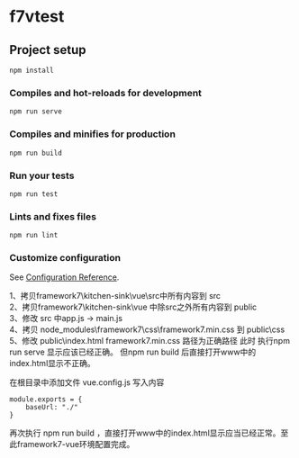 # f7vtest

## Project setup
```
npm install
```

### Compiles and hot-reloads for development
```
npm run serve
```

### Compiles and minifies for production
```
npm run build
```

### Run your tests
```
npm run test
```

### Lints and fixes files
```
npm run lint
```

### Customize configuration
See [Configuration Reference](https://cli.vuejs.org/config/).

1、拷贝framework7\kitchen-sink\vue\src中所有内容到 src  
2、拷贝framework7\kitchen-sink\vue 中除src之外所有内容到 public   
3、修改 src 中app.js -> main.js  
4、拷贝 node_modules\framework7\css\framework7.min.css 到 public\css  
5、修改 public\index.html framework7.min.css 路径为正确路径
此时 执行npm run serve 显示应该已经正确。 但npm run build 后直接打开www中的index.html显示不正确。

在根目录中添加文件 vue.config.js 写入内容 
```
module.exports = {
	baseUrl: "./"
}
```
再次执行 npm run build ，直接打开www中的index.html显示应当已经正常。至此framework7-vue环境配置完成。

